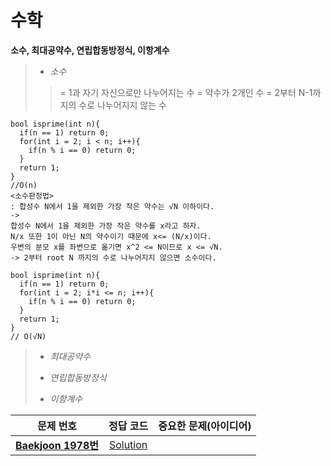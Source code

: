 # 수학   
__소수, 최대공약수, 연립합동방정식, 이항계수__   
>*  _소수_
>> = 1과 자기 자신으로만 나누어지는 수 = 약수가 2개인 수
>> = 2부터 N-1까지의 수로 나누어지지 않는 수
```
bool isprime(int n){
  if(n == 1) return 0;
  for(int i = 2; i < n; i++){
    if(n % i == 0) return 0;
  }
  return 1;
}
//O(n)
<소수판정법>
: 합성수 N에서 1을 제외한 가장 작은 약수는 √N 이하이다.
->
합성수 N에서 1을 제외한 가장 작은 약수를 x라고 하자.
N/x 또한 1이 아닌 N의 약수이기 때문에 x<= (N/x)이다.
우변의 분모 x를 좌변으로 옮기면 x^2 <= N이므로 x <= √N.
-> 2부터 root N 까지의 수로 나누어지지 않으면 소수이다.

bool isprime(int n){
  if(n == 1) return 0;
  for(int i = 2; i*i <= n; i++){
    if(n % i == 0) return 0;
  }
  return 1;
}
// O(√N)
```

>*  _최대공약수_
>>  
>*  _연립합동방정식_
>>
>*  _이항계수_
>>  
| 문제 번호 | 정답 코드 |  중요한 문제(아이디어) | 
| :--: | :--: |:--: |
| __[Baekjoon 1978번](https://www.acmicpc.net/problem/11724)__   | [Solution](https://github.com/jhmin-kk99/Algorithm-Study/blob/main/Math/1978.cpp)    | |
